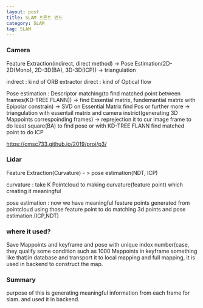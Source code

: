 ```yaml
---
layout: post
title: SLAM 프론트 엔드
category: SLAM
tag: SLAM
---
```


### Camera

Feature Extraction(indirect, direct method) -> Pose Estimation(2D-2D(Mono), 2D-3D(BA), 3D-3D(ICP)) -> triangulation

indrect : kind of ORB extractor
direct : kind of Optical flow

Pose estimation : Descriptor matching(to find matched point between frames(KD-TREE FLANN)) -> find Essential matrix, fundemantial matrix with Epipolar constrain) -> SVD on Essential Matrix find Pos or further more  -> triangulation with essentail matrix and camera instrict(generating 3D Mappoints correspoinding frames) -> reprejection it to cur image frame to do least square(BA) to find pose or with KD-TREE FLANN find matched point to do ICP  

https://cmsc733.github.io/2019/proj/p3/

### Lidar

Feature Extraction(Curvature) - > pose estimation(NDT, ICP)

curvature : take K Pointcloud to making curvature(feature point) which creating it meaningful

pose estimation : now we have meaningful feature points generated from pointcloud using those feature point to do matching 3d points and pose estimation.(ICP,NDT)


### where it used?
Save Mappoints and keyframe and pose with unique index number(case, they qualify some condition such as 1000 Mappoints in keyframe something like that)in database and transport it to local mapping and full mapping, it is used in backend to construct the map.

### Summary
purpose of this is generating meaningful information from each frame for slam. and used it in backend.
